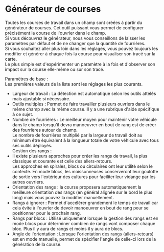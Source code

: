 # Générateur de courses  
Toutes les courses de travail dans un champ sont créées à partir du générateur de courses. Cet outil puissant vous permet de configurer précisément la course de l'ouvrier dans le champ.  
Si vous découvrez le générateur, nous vous conseillons de laisser les paramètres par défaut et de ne changer que la quantité de fourrières.  
Si vous souhaitez aller plus loin dans les réglages, vous pouvez toujours les modifier et générer à chaque fois la course pour visualiser son tracé sur la carte.  
Le plus simple est d'expérimenter un paramètre à la fois et d'observer son impact sur la course elle-même ou sur son tracé.  


  
Paramètres de base :  
Les premières valeurs de la liste sont les réglages les plus courants.  
- Largeur de travail : La détection est automatique selon les outils attelés mais ajustable si nécessaire.  
- Outils multiples : Permet de faire travailler plusieurs ouvriers dans le même champ avec la même course. Il y a une rubrique d'aide spécifique à ce sujet.  
- Nombre de fourrières : Le meilleur moyen pour maintenir votre véhicule dans le champ lorsqu'il devra manoeuvrer en bout de rang est de créer des fourrières autour du champ.  
Le nombre de fourrières multiplié par la largeur de travail doit au minimum être équivalent à la longueur totale de votre véhicule avec tous ses outils déployés.  
Gestion des rangs :  
- Il existe plusieurs approches pour créer les rangs de travail, la plus classique et courante est celle des allers-retours.   
Les approches en spirales, blocs ou circulaires ont leur utilité selon le contexte. En mode blocs, les moissonneuses conserveront leur goulotte de sortie vers l'extérieur des cultures pour faciliter leur vidange par les autres ouvriers.  
- Orientation des rangs : la course proposera automatiquement la meilleure orientation des rangs (en général alignée sur le bord le plus long) mais vous pouvez la modifier manuellement.  
- Rangs à ignorer : Permet d'accélérer grandement le temps de travail car cela évite à l'ouvrier de devoir manoeuvrer en bout de rang pour se positionner pour le prochain rang.  
- Rangs par blocs : Utilisé uniquement lorsque la gestion des rangs est en mode blocs pour déterminer combien de rangs vont composer chaque bloc. Plus il y aura de rangs et moins il y aura de blocs.  
- Angle de l'orientation : Lorsque l'orientation des rangs (allers-retours) est en mode manuelle, permet de spécifier l'angle de celle-ci lors de la génération de la course.  



